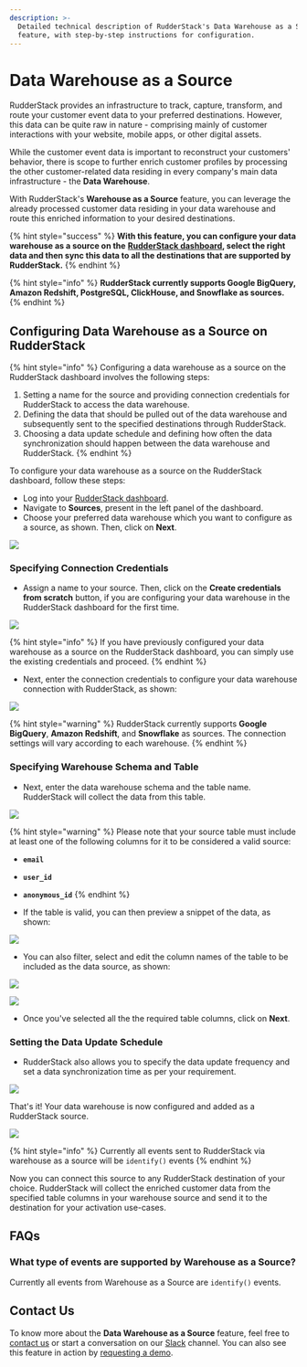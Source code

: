 ```yaml
---
description: >-
  Detailed technical description of RudderStack's Data Warehouse as a Source
  feature, with step-by-step instructions for configuration.
---
```


# Data Warehouse as a Source

RudderStack provides an infrastructure to track, capture, transform, and route your customer event data to your preferred destinations. However, this data can be quite raw in nature - comprising mainly of customer interactions with your website, mobile apps, or other digital assets. 

While the customer event data is important to reconstruct your customers' behavior, there is scope to further enrich customer profiles by processing the other customer-related data residing in every company's main data infrastructure - the **Data Warehouse**.

With RudderStack's **Warehouse as a Source** feature, you can leverage the already processed customer data residing in your data warehouse and route this enriched information to your desired destinations.

{% hint style="success" %}
**With this feature, you can configure your data warehouse as a source on the** [**RudderStack dashboard**](https://app.rudderlabs.com/signup?type=freetrial)**, select the right data and then sync this data to all the destinations that are supported by RudderStack.**
{% endhint %}

{% hint style="info" %}
**RudderStack currently supports Google BigQuery, Amazon Redshift, PostgreSQL, ClickHouse, and Snowflake as sources.**
{% endhint %}

## Configuring Data Warehouse as a Source on RudderStack

{% hint style="info" %}
Configuring a data warehouse as a source on the RudderStack dashboard involves the following steps:

1. Setting a name for the source and providing connection credentials for RudderStack to access the data warehouse.
2. Defining the data that should be pulled out of the data warehouse and subsequently sent to the specified destinations through RudderStack.
3. Choosing a data update schedule and defining how often the data synchronization should happen between the data warehouse and RudderStack.
{% endhint %}

To configure your data warehouse as a source on the RudderStack dashboard, follow these steps:

* Log into your [RudderStack dashboard](https://app.rudderlabs.com/signup?type=freetrial).
* Navigate to **Sources**, present in the left panel of the dashboard.
* Choose your preferred data warehouse which you want to configure as a source, as shown. Then, click on **Next**.

![](../.gitbook/assets/1%20%288%29.png)

### Specifying Connection Credentials

* Assign a name to your source. Then, click on the **Create credentials from scratch** button, if you are configuring your data warehouse in the RudderStack dashboard for the first time.

![](../.gitbook/assets/2%20%281%29.png)

{% hint style="info" %}
If you have previously configured your data warehouse as a source on the RudderStack dashboard, you can simply use the existing credentials and proceed. 
{% endhint %}

* Next, enter the connection credentials to configure your data warehouse connection with RudderStack, as shown:

![](../.gitbook/assets/screen-shot-2020-12-08-at-9.37.06-pm.png)

{% hint style="warning" %}
RudderStack currently supports **Google BigQuery**, **Amazon Redshift**, and **Snowflake** as sources. The connection settings will vary according to each warehouse.
{% endhint %}

### Specifying Warehouse Schema and Table

* Next, enter the data warehouse schema and the table name. RudderStack will collect the data from this table.

![](../.gitbook/assets/4%20%287%29.png)

{% hint style="warning" %}
Please note that your source table must include at least one of the following columns for it to be considered a valid source:

* **`email`**
* **`user_id`**
* **`anonymous_id`**
{% endhint %}

* If the table is valid, you can then preview a snippet of the data, as shown:

![](../.gitbook/assets/5.png)

* You can also filter, select and edit the column names of the table to be included as the data source, as shown:

![](../.gitbook/assets/6%20%286%29.png)

![](../.gitbook/assets/7%20%282%29.png)

* Once you've selected all the the required table columns, click on **Next**.

### Setting the Data Update Schedule

* RudderStack also allows you to specify the data update frequency and set a data synchronization time as per your requirement.

![](../.gitbook/assets/8.png)

That's it! Your data warehouse is now configured and added as a RudderStack source.

![](../.gitbook/assets/9.png)

{% hint style="info" %}
Currently all events sent to RudderStack via warehouse as a source will be `identify()` events
{% endhint %}

Now you can connect this source to any RudderStack destination of your choice. RudderStack will collect the enriched customer data from the specified table columns in your warehouse source and send it to the destination for your activation use-cases.

## FAQs

### What type of events are supported by Warehouse as a Source?

Currently all events from Warehouse as a Source are `identify()` events.

## Contact Us

To know more about the **Data Warehouse as a Source** feature, feel free to [contact us](mailto:%20contact@rudderstack.com) or start a conversation on our [Slack](https://resources.rudderstack.com/join-rudderstack-slack) channel. You can also see this feature in action by [requesting a demo](https://resources.rudderstack.com/request-a-demo?_ga=2.47794151.1545771517.1607313913-1655106949.1598281099).

